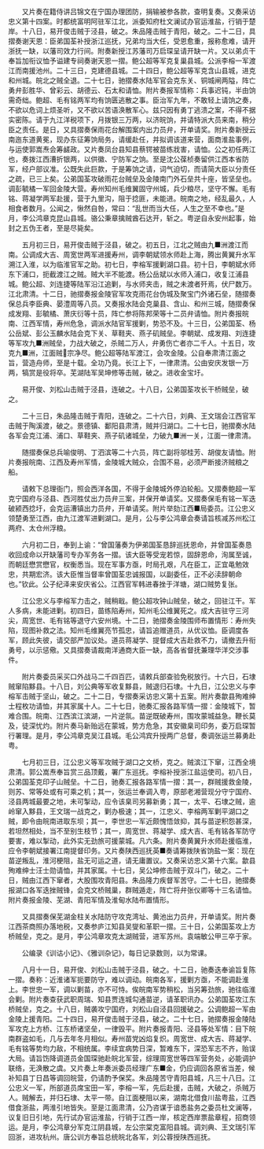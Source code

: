 <!-- { "loadSidebar": true } -->
　　又片奏在籍侍讲吕锦文在宁国办理团防，捐输被参各款，查明复奏。又奏采访忠义第十四案。时都统富明阿驻军江北，派委知府杜文澜试办官运淮盐，行销于楚岸。十八日，易开俊击贼于泾县，破之。朱品隆击贼于青阳，破之。二十二日，具摺奏谢天恩：臣弟国荃补授浙江巡抚，兄弟均当大任，受恩愈重，报称愈难，请开浙抚一缺，以藩司效力行间。附奏新授江苏藩司万启琛呈请开缺一片。又以弟贞干奉旨加衔议恤予谥建专祠奏谢天恩一摺。鲍公超等军克复巢县城。公派李榕一军渡江而南援池州。二十三日，克建德县城。二十四日，鲍公超等军克含山县城，进克和州城。皖北之贼全退。二十七日，驰摺奏水陆军官会克东关、铜城闸两隘，阵亡勇弁彭胜华、曾彩云、胡德云、石太和请恤。附片奏报军情称：兵事迟钝，半由饷需奇绌。鲍超、毛有铭两军均有饷匮逃散之事。臣治军九年，不敢轻上请饷之奏，不欲以危词上烦圣听，又不欲以苦语涣散军心。兹只因有勇丁逃溃之案，不得不据实密陈。请于九江洋税项下，月拨银三万两，以济皖饷，并请特派大员来南，稍分臣之责任。是日，又具摺奏保雨花台解围案内出力员弁，开单请奖。附片奏新授云南迤东道黄冕，现办东征筹饷局务，请缓赴任，并拟调该道来营，面商淮盐事例，与运使郭嵩焘会筹鹾政。又片奏凤台县知县蔡锷被苗练戕害，请恤。公之初任两江也，奏拨江西漕折银两，以供徽、宁防军之饷。至是沈公葆桢奏留供江西本省防军，经户部议准。公既失此巨款，于是筹饷之请，词气迫切，而请简大臣以分责任之疏，已三上矣。公弟国荃攻破雨花台贼垒及金陵南门外石垒共十座，皆坚垒也。调彭毓橘一军回金陵大营。寿州知州毛维翼固守州城，兵少粮尽，坚守不懈。毛有铭、蒋凝学两军赴援，营于九里沟，阻于捻匪，未能进。皖南之地，经乱最久，人相食者数月。公闻之，愀然自咎，常曰：“乱世而当大任，人生之至不幸也。”是月，李公鸿章克昆山县城。骆公秉章擒贼酋石达开，斩之。粤逆自永安州起事，始封之五伪王者，至是尽毙矣。

　　五月初三日，易开俊击贼于泾县，破之。初五日，江北之贼由九■洲渡江而南。公调成大吉、周宽世两军进援寿州，调李朝斌领水师赴上海，腾出黄翼升水军溯江入淮，以为临淮官军之助。初七日，李榕军援剿湖口县。初十日，李朝斌水师东下浦口，扼截渡江之贼。贼大半不能渡。杨公岳斌以水师入浦口，收复江浦县城。鲍公超、刘连捷等陆军沿江追剿，与水师夹击，贼之未渡者歼焉，伏尸数万。江北肃清。十二日，驰摺奏报金陵官军攻克雨花台伪城及聚宝门外诸石垒，随摺奏保总兵李臣典、晏澧周等八员。又奏报水陆会克巢县、含山、和州三城，随摺奏保成发翔、彭毓橘、萧庆衍等十员，阵亡参将陈邦荣等十二员弁请恤。附片奏报皖南、江西军情，寿州危急，调派水陆官军援剿，势恐不及。十三日，公弟国荃、杨公岳斌、彭公玉麟水陆会克下关、草鞋夹、燕子矶贼垒。李朝斌、成发翔、刘连捷等军攻九■洲贼垒，力战大破之，杀贼二万人，弁勇伤亡者亦二千人。十五日，攻克九■洲，江面贼宗净尽。鲍公超等陆军渡江，会攻金陵。公自奉肃清江面之旨，营造舟师，至是十载。全功乃竟。长江上下，一律肃清。公由安庆发银一万两，犒赏是役将卒。芜湖陆军吴坤修等击贼，破之。进收金宝圩。

　　易开俊、刘松山击贼于泾县，连破之。十八日，公弟国荃攻长干桥贼垒，破之。

　　二十三日，朱品隆击贼于青阳，连破之。二十六日，刘典、王文瑞会江西官军击贼于陶溪渡，破之。景德镇、鄱阳县肃清，贼并归湖口。二十七日，驰摺奏水陆各军会克江浦、浦口、草鞋夹、燕子矶诸城垒，力破九■洲一关，江面一律肃清。

　　随摺奏保总兵喻俊明、丁泗滨等二十六员，阵亡副将邬桂芳、胡俊友请恤。附片奏报皖南、江西及寿州军情，金陵城大贼众，合围不易，必须严断接济贼粮之船。

　　请敕下总理衙门，照会西洋各国，不得于金陵城外停泊轮船。又摺奏鲍超一军克宁国府与泾县、西河胜仗出力员弁三案，并保开单请奖。又摺奏保毛有铭一军迭破颍西捻圩，会克运漕镇出力员弁，开单请奖。附片举劾江西■局委员。江公忠义领楚勇至江西，由九江渡军进剿湖口。是月，公与李公鸿章会奏请旨核减苏州松江两府、太仓州浮粮。

　　六月初二日，奉到上谕：“曾国藩奏为伊弟国荃恳辞巡抚恩命，并曾国荃奏恳收回成命以开缺藩司专办军务各一摺。该大臣等受宠若惊，固辞恩命，洵属至诚，而朝廷懋赏懋官，权衡悉当。现在军事方亟，时局孔艰，凡在臣工，正宜黾勉效忠，共期宏济。该大臣惟当督率曾国荃忠诚报国，以副委任，正不必渎辞朝命也。”钦此。公子纪泽来安庆省公。江西官军韩进春挫于洋塘，湖口贼势复张。

　　江公忠义与李榕军力击之，贼稍戢。鲍公超攻钟山贼垒，破之，回驻江干。军人多病，未能进剿。初四日，苗练陷寿州，知州毛公维翼死之。成大吉驻守三河尖，周宽世、毛有铭等退守六安州境。十二日，驰摺奏金陵围师布置情形：寿州失陷，现图补救之法。知州毛维翼亮节孤忠，请旨追赠道员，从优议恤。臣调度各军，顾此失彼，请交部严加议处。道员蒋凝学、提督成大吉赴救不力，请撤去升衔勇号，以示惩儆。又具摺奏请裁南洋通商大臣一缺，高各省督抚兼理华洋交涉事件。

　　附片奏委员采买口外战马二千四百匹，请敕兵部查验免税放行。十六日，石埭贼窜陷黟县。十八日，刘公典等军收复黟县，贼退归石埭。十九日，江公忠义与李榕军击贼于坚山，破之。二十二日，专摺奏采访忠义第十五案。附片奏歙县殉难绅士程枚功请恤，并其家属十人。二十七日，驰奏汇报各路军情一摺：金陵城下，暂难合围。皖南、江西滨江滨湖，一片逆氛。苗逆既破寿州，围攻蒙城益急。鞭长莫及，徒深忧灼。附片奏马新贻远在蒙城，势方危急，其安徽臬司印务，委万启琛暂行署理。是月，李公鸿章克吴江县城。毛公鸿宾升授两广总督，奏调张运兰募勇赴粤。

　　七月初三日，江公忠义等军攻贼于湖口之文桥，克之。贼滨江下窜，江西全境肃清。郭公嵩焘奉旨赏三品顶戴，署广东巡抚。李榕补授浙江盐运使司。初八日，公弟国荃克印子山贼垒。十二日，驰奏汇报各路军情一摺：其一，群贼援救金陵，则苏、常等处或有可乘之机；其一，张运兰奉调入粤，原部老湘营现分守宁国府、泾县两城最要之地，未可掣动，应令该臬司另募新勇；其一，太平、石埭之贼，逾岭窜入黟县，王文瑞一战克之，剿办极速；其一，江忠义、李榕两军剿平湖口之贼，即令由皖南进取东坝；其一，李世忠一军近颇愧悟敛抑，其与苗逆积怨甚深，若坦然相处，当不至别生枝节；其一，周宽世、蒋凝学、成大吉、毛有铭各军防守要害，难以掣动，此外实无劲旅可援蒙城。凡六条。附片奏黄翼升水师赴援临淮，应令李朝斌接署江南提督印务。又片奏陕西巡抚英■奏请筹拨陕省饷盐一案：现在苗逆叛乱，淮河梗阻，盐无可运之道，请无庸置议。又奏采访忠义第十六案。歙县殉难绅士汪士勋请恤，并其家属。十七日，吴公坤修击贼于双斗门，破之。二十日，贼由江西下窜者，大股围攻青阳县。朱品隆力疾督军苦守。二十七日，驰摺奏报湖口各军迭挫贼锋，会克文桥贼巢，群贼遁走，阵亡将弁张仪卿等十三名请恤。附片奏报金陵、芜湖、青阳军情及淮甸水陆布置情形。

　　又具摺奏保芜湖金柱关水陆防守攻克湾址、黄池出力员弁，开单请奖。附片奏江西茶商照办落地税，又奏参庐江知县吴燮和革职一摺。三十日，公弟国荃攻上方桥贼垒，克之。是月，李公鸿章攻克太湖贼营，进军苏州。袁端敏公甲三卒于家。

　　公编录《训诂小记》、《雅训杂记》，每日记录数则，以为常课。

　　八月十一日，易开俊、刘松山击贼于泾县，破之。十二日，驰奏迭奉谕旨复陈一摺。奏称：近淮诸军扼要防守，难以调动。皖南各军，援剿方亟，不能调赴淮上。李世忠一军，调以剿苗，亦不可恃。俟皖南军势稍松，当另筹劲旅，驰往临淮会剿。附片奏查获武职周瑞、知县贾连城勾通苗逆，请革职讯办。公弟国荃攻江东桥贼垒，克之。十八日，贼袭攻宁国府，刘松山自泾县回援破之。公调鲍超一军由金陵上援青阳。二十四日，易开俊击贼于泾县，破之。二十七日，驰摺奏报金陵陆军攻克上方桥、江东桥诸坚垒，一律毁平。附片奏报青阳、泾县等处军情：目下皖南群盗如毛，几与去年冬月相似。寿州苗党凶焰复炽。周宽世、成大吉、蒋凝学、毛有铭等势均力敌，不相统属。李续宜病势日深，暂难东下，深恐军志不齐，贻误大局。请旨饬降调道员金国琛驰赴皖北军营，综理周宽世等四军营务处，必能调护联络，无涣散之虞。又片奏上年奏派委员经理广东■金，仍应调回各原省当差，候补知县丁日昌等调回皖营，仍请酌予保奖。朱品隆苦守青阳县城，凡三十八日。江公忠义一军，所部道员席宝田一军，李榕一军，先后赴援，击贼，大破之，杀贼万人。贼解去，并归石埭、太平一带。自江面梗阻以来，湖南北借食川盐粤盐，江西借食浙盐，两淮引地皆失。至是江面肃清，公乃咨谋于谙悉盐务之委员杜文澜等，议复旧日引地，先行试办官运淮盐，行销于江西一岸，核定西岸票盐章程，招商领运。是月，李公鸿章分军克江阴县城，左公宗棠克富阳县城。调刘典、王文瑞引军回浙，进攻杭州。唐公训方奉旨总统皖北各军，刘公蓉授陕西巡抚。

